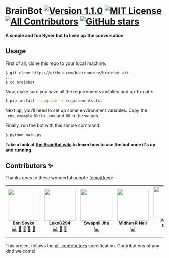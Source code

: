 <!-- ALL-CONTRIBUTORS-BADGE:START - Do not remove or modify this section -->
# BrainBot [![Version 1.1.0](https://img.shields.io/badge/version-1.1.0-orange)][release] [![MIT License](https://img.shields.io/badge/license-MIT-green)][license] [![All Contributors](https://img.shields.io/badge/all_contributors-7-orange.svg)](#contributors-) [![GitHub stars](https://img.shields.io/github/stars/brainbotdev/brainbot?style=social)][stars]
<!-- ALL-CONTRIBUTORS-BADGE:END -->

**A simple and fun Ryver bot to liven up the conversation**

## Usage
First of all, clone this repo to your local machine.

```sh
$ git clone https://github.com/brainbotdev/brainbot.git
...
$ cd brainbot
```

Now, make sure you have all the requirements installed and up-to-date:

```sh
$ pip install --upgrade -r requirements.txt
```

Next up, you'll need to set up some environment variables. Copy the `.env.example` file to `.env` and fill in the values.

Finally, run the bot with this simple command:

```sh
$ python main.py
```

**Take a look at [the BrainBot wiki][wiki] to learn how to use the bot once it's up and running.**

[license]: https://github.com/brainbotdev/brainbot/blob/master/LICENSE
[release]: https://github.com/brainbotdev/brainbot/releases/tag/v1.1.0
[stars]: https://github.com/brainbotdev/brainbot/stargazers
[wiki]: https://github.com/brainbotdev/brainbot/wiki

## Contributors ✨

Thanks goes to these wonderful people ([emoji key](https://allcontributors.org/docs/en/emoji-key)):

<!-- ALL-CONTRIBUTORS-LIST:START - Do not remove or modify this section -->
<!-- prettier-ignore-start -->
<!-- markdownlint-disable -->
<table>
  <tr>
    <td align="center"><a href="http://bsoyka.me"><img src="https://avatars0.githubusercontent.com/u/37779854?v=4" width="100px;" alt=""/><br /><sub><b>Ben Soyka</b></sub></a><br /><a href="https://github.com/brainbotdev/brainbot/commits?author=bsoyka" title="Code">💻</a> <a href="#ideas-bsoyka" title="Ideas, Planning, & Feedback">🤔</a> <a href="https://github.com/brainbotdev/brainbot/commits?author=bsoyka" title="Documentation">📖</a> <a href="#maintenance-bsoyka" title="Maintenance">🚧</a> <a href="https://github.com/brainbotdev/brainbot/pulls?q=is%3Apr+reviewed-by%3Absoyka" title="Reviewed Pull Requests">👀</a></td>
    <td align="center"><a href="https://github.com/LukeG294"><img src="https://avatars3.githubusercontent.com/u/62516707?v=4" width="100px;" alt=""/><br /><sub><b>LukeG294</b></sub></a><br /><a href="https://github.com/brainbotdev/brainbot/commits?author=LukeG294" title="Code">💻</a> <a href="#ideas-LukeG294" title="Ideas, Planning, & Feedback">🤔</a> <a href="https://github.com/brainbotdev/brainbot/pulls?q=is%3Apr+reviewed-by%3ALukeG294" title="Reviewed Pull Requests">👀</a></td>
    <td align="center"><a href="https://www.linkedin.com/in/swapniljha001"><img src="https://avatars0.githubusercontent.com/u/11735419?v=4" width="100px;" alt=""/><br /><sub><b>Swapnil Jha</b></sub></a><br /><a href="https://github.com/brainbotdev/brainbot/commits?author=swapniljha001" title="Code">💻</a></td>
    <td align="center"><a href="https://www.linkedin.com/in/midhunnair/"><img src="https://avatars2.githubusercontent.com/u/24776450?v=4" width="100px;" alt=""/><br /><sub><b>Midhun R Nair</b></sub></a><br /><a href="https://github.com/brainbotdev/brainbot/commits?author=midhun1998" title="Code">💻</a></td>
    <td align="center"><a href="https://yohanes.gultom.id"><img src="https://avatars3.githubusercontent.com/u/1680876?v=4" width="100px;" alt=""/><br /><sub><b>Yohanes Gultom</b></sub></a><br /><a href="https://github.com/brainbotdev/brainbot/commits?author=yohanesgultom" title="Code">💻</a></td>
    <td align="center"><a href="https://github.com/DarianAmin"><img src="https://avatars1.githubusercontent.com/u/70491110?v=4" width="100px;" alt=""/><br /><sub><b>Darian Amin</b></sub></a><br /><a href="#ideas-DarianAmin" title="Ideas, Planning, & Feedback">🤔</a> <a href="https://github.com/brainbotdev/brainbot/commits?author=DarianAmin" title="Code">💻</a></td>
    <td align="center"><a href="https://github.com/Thromax"><img src="https://avatars3.githubusercontent.com/u/20110319?v=4" width="100px;" alt=""/><br /><sub><b>Thromax</b></sub></a><br /><a href="https://github.com/brainbotdev/brainbot/commits?author=Thromax" title="Code">💻</a></td>
  </tr>
</table>

<!-- markdownlint-enable -->
<!-- prettier-ignore-end -->
<!-- ALL-CONTRIBUTORS-LIST:END -->

This project follows the [all-contributors](https://github.com/all-contributors/all-contributors) specification. Contributions of any kind welcome!
